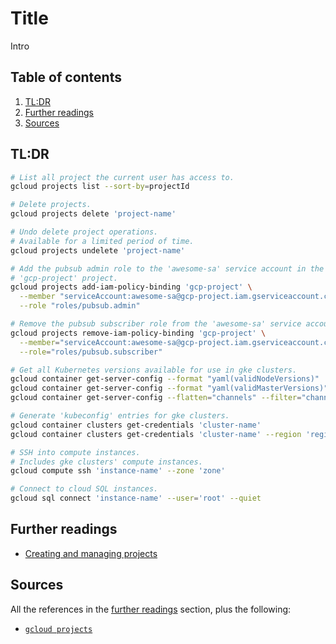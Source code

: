 # Title

Intro

## Table of contents <!-- omit in toc -->

1. [TL:DR](#tldr)
1. [Further readings](#further-readings)
1. [Sources](#sources)

## TL:DR

```sh
# List all project the current user has access to.
gcloud projects list --sort-by=projectId

# Delete projects.
gcloud projects delete 'project-name'

# Undo delete project operations.
# Available for a limited period of time.
gcloud projects undelete 'project-name'

# Add the pubsub admin role to the 'awesome-sa' service account in the
# 'gcp-project' project.
gcloud projects add-iam-policy-binding 'gcp-project' \
  --member "serviceAccount:awesome-sa@gcp-project.iam.gserviceaccount.com" \
  --role "roles/pubsub.admin"

# Remove the pubsub subscriber role from the 'awesome-sa' service account in the gcpproject project
gcloud projects remove-iam-policy-binding 'gcp-project' \
  --member="serviceAccount:awesome-sa@gcp-project.iam.gserviceaccount.com" \
  --role="roles/pubsub.subscriber"

# Get all Kubernetes versions available for use in gke clusters.
gcloud container get-server-config --format "yaml(validNodeVersions)"
gcloud container get-server-config --format "yaml(validMasterVersions)" --zone 'compute-zone'
gcloud container get-server-config --flatten="channels" --filter="channels.channel=RAPID" --format="yaml(channels.channel,channels.validVersions)"

# Generate 'kubeconfig' entries for gke clusters.
gcloud container clusters get-credentials 'cluster-name'
gcloud container clusters get-credentials 'cluster-name' --region 'region'

# SSH into compute instances.
# Includes gke clusters' compute instances.
gcloud compute ssh 'instance-name' --zone 'zone'

# Connect to cloud SQL instances.
gcloud sql connect 'instance-name' --user='root' --quiet
```

## Further readings

- [Creating and managing projects]

## Sources

All the references in the [further readings] section, plus the following:

- [`gcloud projects`][gcloud projects]

<!-- project's references -->
[creating and managing projects]: https://cloud.google.com/resource-manager/docs/creating-managing-projects
[gcloud projects]: https://cloud.google.com/sdk/gcloud/reference/projects

<!-- internal references -->
[further readings]: #further-readings

<!-- external references -->
